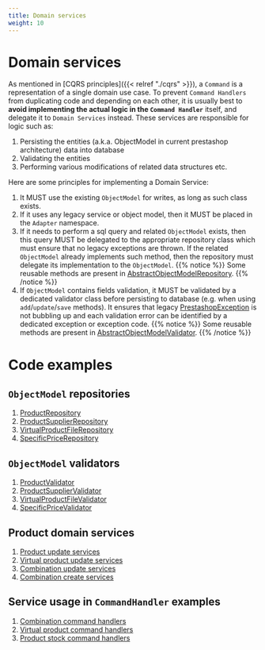 ```yaml
---
title: Domain services
weight: 10
---
```


# Domain services

As mentioned in [CQRS principles]({{< relref "./cqrs" >}}), a `Command` is a representation of a single domain use case. To prevent `Command Handlers` from duplicating code and depending on each other, it is usually best to **avoid implementing the actual logic in the `Command Handler`** itself, and delegate it to `Domain Services` instead. These services are responsible for logic such as:

1. Persisting the entities (a.k.a. ObjectModel in current prestashop architecture) data into database
2. Validating the entities
3. Performing various modifications of related data structures etc.

Here are some principles for implementing a Domain Service:

1. It MUST use the existing `ObjectModel` for writes, as long as such class exists.
2. If it uses any legacy service or object model, then it MUST be placed in the `Adapter` namespace.
3. If it needs to perform a sql query and related `ObjectModel` exists, then this query MUST be delegated to the appropriate repository class which must ensure that no legacy exceptions are thrown. If the related `ObjectModel` already implements such method, then the repository must delegate its implementation to the `ObjectModel`.
{{% notice %}}
   Some reusable methods are present in [AbstractObjectModelRepository](https://github.com/PrestaShop/PrestaShop/blob/8.0.x/src/Core/Repository/AbstractObjectModelRepository.php).
{{% /notice %}}
4. If `ObjectModel` contains fields validation, it MUST be validated by a dedicated validator class before persisting to database (e.g. when using `add`/`update`/`save` methods). It ensures that legacy [PrestashopException](https://github.com/PrestaShop/PrestaShop/blob/8.0.x/classes/exception/PrestaShopException.php) is not bubbling up and each validation error can be identified by a dedicated exception or exception code.
{{% notice %}}
   Some reusable methods are present in [AbstractObjectModelValidator](https://github.com/PrestaShop/PrestaShop/blob/8.0.x/src/Adapter/AbstractObjectModelValidator.php).
{{% /notice %}}

# Code examples

## `ObjectModel` repositories

1. [ProductRepository](https://github.com/PrestaShop/PrestaShop/blob/8.0.x/src/Adapter/Product/Repository/ProductRepository.php)
2. [ProductSupplierRepository](https://github.com/PrestaShop/PrestaShop/blob/8.0.x/src/Adapter/Product/Repository/ProductSupplierRepository.php)
3. [VirtualProductFileRepository](https://github.com/PrestaShop/PrestaShop/blob/8.0.x/src/Adapter/Product/VirtualProduct/Repository/VirtualProductFileRepository.php)
4. [SpecificPriceRepository](https://github.com/PrestaShop/PrestaShop/blob/8.0.x/src/Adapter/Product/SpecificPrice/Repository/SpecificPriceRepository.php)

## `ObjectModel` validators

1. [ProductValidator](https://github.com/PrestaShop/PrestaShop/blob/8.0.x/src/Adapter/Product/Validate/ProductValidator.php)
2. [ProductSupplierValidator](https://github.com/PrestaShop/PrestaShop/blob/8.0.x/src/Adapter/Product/Validate/ProductSupplierValidator.php)
2. [VirtualProductFileValidator](https://github.com/PrestaShop/PrestaShop/blob/8.0.x/src/Adapter/Product/VirtualProduct/Validate/VirtualProductFileValidator.php)
3. [SpecificPriceValidator](https://github.com/PrestaShop/PrestaShop/blob/8.0.x/src/Adapter/Product/SpecificPrice/Validate/SpecificPriceValidator.php)

## Product domain services

1. [Product update services](https://github.com/PrestaShop/PrestaShop/tree/1.7.8.x/src/Adapter/Product/Update)
2. [Virtual product update services](https://github.com/PrestaShop/PrestaShop/tree/1.7.8.x/src/Adapter/Product/VirtualProduct/Update)
2. [Combination update services](https://github.com/PrestaShop/PrestaShop/tree/1.7.8.x/src/Adapter/Product/Combination/Update)
2. [Combination create services](https://github.com/PrestaShop/PrestaShop/tree/1.7.8.x/src/Adapter/Product/Combination/Create)

## Service usage in `CommandHandler` examples

1. [Combination command handlers](https://github.com/PrestaShop/PrestaShop/tree/8.0.x/src/Adapter/Product/Combination/CommandHandler)
2. [Virtual product command handlers](https://github.com/PrestaShop/PrestaShop/tree/8.0.x/src/Adapter/Product/VirtualProduct/CommandHandler)
2. [Product stock command handlers](https://github.com/PrestaShop/PrestaShop/tree/8.0.x/src/Adapter/Product/Stock/CommandHandler)

